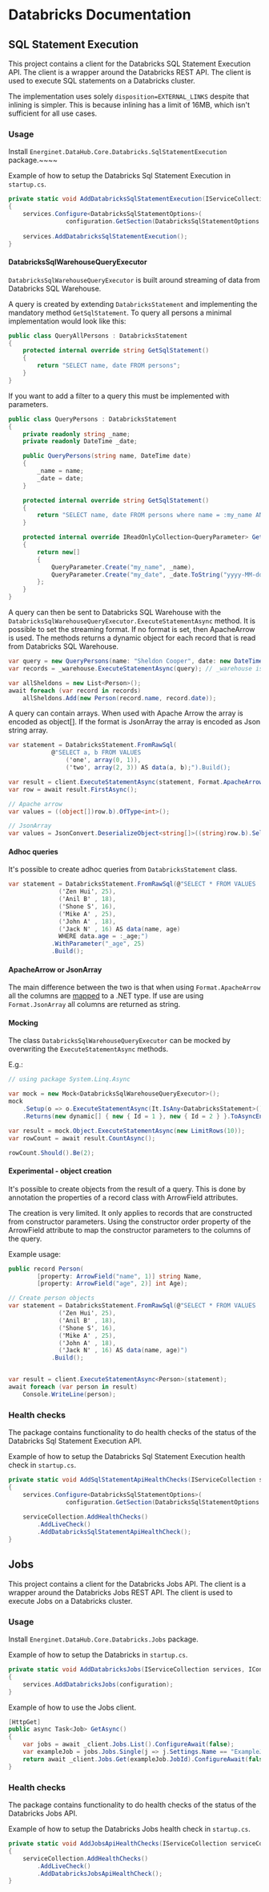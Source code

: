 # Databricks Documentation

## SQL Statement Execution

This project contains a client for the Databricks SQL Statement Execution API. The client is a wrapper around the Databricks REST API. The client is used to execute SQL statements on a Databricks cluster.

The implementation uses solely `disposition=EXTERNAL_LINKS` despite that inlining is simpler. This is because inlining has a limit of 16MB, which isn't sufficient for all use cases.

### Usage

Install `Energinet.DataHub.Core.Databricks.SqlStatementExecution` package.~~~~

Example of how to setup the Databricks Sql Statement Execution in `startup.cs`.

```c#
private static void AddDatabricksSqlStatementExecution(IServiceCollection services, IConfiguration configuration)
{   
    services.Configure<DatabricksSqlStatementOptions>(
                configuration.GetSection(DatabricksSqlStatementOptions.DatabricksOptions));
    
    services.AddDatabricksSqlStatementExecution();
}
```

#### DatabricksSqlWarehouseQueryExecutor

`DatabricksSqlWarehouseQueryExecutor` is built around streaming of data from Databricks SQL Warehouse.

A query is created by extending `DatabricksStatement` and implementing the mandatory method `GetSqlStatement`. To query all persons a minimal implementation would look like this:

```c#
public class QueryAllPersons : DatabricksStatement
{
    protected internal override string GetSqlStatement()
    {
        return "SELECT name, date FROM persons";
    }
}
```

If you want to add a filter to a query this must be implemented with parameters.

```c#
public class QueryPersons : DatabricksStatement
{
    private readonly string _name;
    private readonly DateTime _date;

    public QueryPersons(string name, DateTime date)
    {
        _name = name;
        _date = date;
    }

    protected internal override string GetSqlStatement()
    {
        return "SELECT name, date FROM persons where name = :my_name AND date = :my_date";
    }

    protected internal override IReadOnlyCollection<QueryParameter> GetParameters()
    {
        return new[]
        {
            QueryParameter.Create("my_name", _name),
            QueryParameter.Create("my_date", _date.ToString("yyyy-MM-dd HH:mm:ss.fff") + "Z"),
        };
    }
}
```

A query can then be sent to Databricks SQL Warehouse with the `DatabricksSqlWarehouseQueryExecutor.ExecuteStatementAsync` method. It is possible to set the streaming format. If no format is set, then ApacheArrow is used. The methods returns a dynamic object for each record that is read from Databricks SQL Warehouse.

```c#
var query = new QueryPersons(name: "Sheldon Cooper", date: new DateTime(1980, 2, 26));
var records = _warehouse.ExecuteStatementAsync(query); // _warehouse is an instance of DatabricksSqlWarehouseQueryExecutor

var allSheldons = new List<Person>();
await foreach (var record in records)
    allSheldons.Add(new Person(record.name, record.date));
```

A query can contain arrays. When used with Apache Arrow the array is encoded as object[]. If the format is JsonArray the array is encoded as Json string array.

```c#
var statement = DatabricksStatement.FromRawSql(
            @"SELECT a, b FROM VALUES
                ('one', array(0, 1)),
                ('two', array(2, 3)) AS data(a, b);").Build();

var result = client.ExecuteStatementAsync(statement, Format.ApacheArrow);
var row = await result.FirstAsync();

// Apache arrow
var values = ((object[])row.b).OfType<int>();

// JsonArray
var values = JsonConvert.DeserializeObject<string[]>((string)row.b).Select(int.Parse);
```

#### Adhoc queries

It's possible to create adhoc queries from `DatabricksStatement` class.

```c#
var statement = DatabricksStatement.FromRawSql(@"SELECT * FROM VALUES
              ('Zen Hui', 25),
              ('Anil B' , 18),
              ('Shone S', 16),
              ('Mike A' , 25),
              ('John A' , 18),
              ('Jack N' , 16) AS data(name, age)
              WHERE data.age = :_age;")
            .WithParameter("_age", 25)
            .Build();
```

#### ApacheArrow or JsonArray

The main difference between the two is that when using `Format.ApacheArrow` all the columns are [mapped](../source/SqlStatementExecution/Formats/IArrowArrayExtensions.cs) to a .NET type. If use are using `Format.JsonArray` all columns are returned as string.

#### Mocking

The class `DatabricksSqlWarehouseQueryExecutor` can be mocked by overwriting the `ExecuteStatementAsync` methods.

E.g.:

```c#
// using package System.Linq.Async

var mock = new Mock<DatabricksSqlWarehouseQueryExecutor>();
mock
    .Setup(o => o.ExecuteStatementAsync(It.IsAny<DatabricksStatement>()))
    .Returns(new dynamic[] { new { Id = 1 }, new { Id = 2 } }.ToAsyncEnumerable());

var result = mock.Object.ExecuteStatementAsync(new LimitRows(10));
var rowCount = await result.CountAsync();

rowCount.Should().Be(2);
```

#### Experimental - object creation

It's possible to create objects from the result of a query. This is done by annotation the properties of a record class with ArrowField attributes.

The creation is very limited. It only applies to records that are constructed from constructor parameters. Using the constructor order property of the ArrowField attribute to map the constructor parameters to the columns of the query.

Example usage:

```c#
public record Person(
        [property: ArrowField("name", 1)] string Name,
        [property: ArrowField("age", 2)] int Age);

// Create person objects
var statement = DatabricksStatement.FromRawSql(@"SELECT * FROM VALUES
              ('Zen Hui', 25),
              ('Anil B' , 18),
              ('Shone S', 16),
              ('Mike A' , 25),
              ('John A' , 18),
              ('Jack N' , 16) AS data(name, age)")
            .Build();


var result = client.ExecuteStatementAsync<Person>(statement);
await foreach (var person in result) 
    Console.WriteLine(person);
```

### Health checks

The package contains functionality to do health checks of the status of the Databricks Sql Statement Execution API.

Example of how to setup the Databricks Sql Statement Execution health check in `startup.cs`.

```c#
private static void AddSqlStatementApiHealthChecks(IServiceCollection serviceCollection, IConfiguration configuration)
{
    services.Configure<DatabricksSqlStatementOptions>(
                configuration.GetSection(DatabricksSqlStatementOptions.DatabricksOptions));
    
    serviceCollection.AddHealthChecks()
        .AddLiveCheck()
        .AddDatabricksSqlStatementApiHealthCheck();
}
```

## Jobs

This project contains a client for the Databricks Jobs API. The client is a wrapper around the Databricks Jobs REST API. The client is used to execute Jobs on a Databricks cluster.

### Usage

Install `Energinet.DataHub.Core.Databricks.Jobs` package.

Example of how to setup the Databricks in `startup.cs`.

```c#
private static void AddDatabricksJobs(IServiceCollection services, IConfiguration configuration)
{   
    services.AddDatabricksJobs(configuration);
}
```

Example of how to use the Jobs client.

```c#
[HttpGet]
public async Task<Job> GetAsync()
{
    var jobs = await _client.Jobs.List().ConfigureAwait(false);
    var exampleJob = jobs.Jobs.Single(j => j.Settings.Name == "ExampleJob");
    return await _client.Jobs.Get(exampleJob.JobId).ConfigureAwait(false);
}
```

### Health checks

The package contains functionality to do health checks of the status of the Databricks Jobs API.

Example of how to setup the Databricks Jobs health check in `startup.cs`.

```c#
private static void AddJobsApiHealthChecks(IServiceCollection serviceCollection)
{
    serviceCollection.AddHealthChecks()
        .AddLiveCheck()
        .AddDatabricksJobsApiHealthCheck();
}
```
